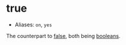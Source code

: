 # true

- Aliases: `on`, `yes`

The counterpart to [false](false), both being [booleans](../types#boolean).
